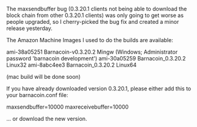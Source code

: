 The maxsendbuffer bug (0.3.20.1 clients not being able to download the block chain from other 0.3.20.1 clients) was only going to get
worse as people upgraded, so I cherry-picked the bug fix and created a minor release yesterday.

The Amazon Machine Images I used to do the builds are available:

  ami-38a05251   Barnacoin-v0.3.20.2 Mingw    (Windows; Administrator password 'barnacoin development')
  ami-30a05259   Barnacoin_0.3.20.2 Linux32
  ami-8abc4ee3   Barnacoin_0.3.20.2 Linux64

(mac build will be done soon)

If you have already downloaded version 0.3.20.1, please either add this to your barnacoin.conf file:

  maxsendbuffer=10000
  maxreceivebuffer=10000

... or download the new version.
